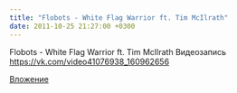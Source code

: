```yaml
---
title: "Flobots - White Flag Warrior ft. Tim McIlrath"
date: 2011-10-25 21:27:00 +0300
---
```


Flobots - White Flag Warrior ft. Tim McIlrath
Видеозапись
https://vk.com/video41076938_160962656

[Вложение](https://vk.com/video41076938_160962656)
